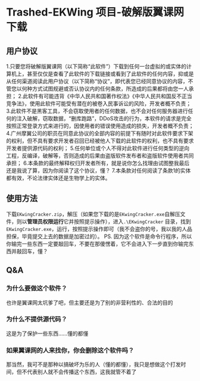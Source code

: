 # Trashed-EKWing 项目-破解版翼课网下载

## 用户协议
1.只要您将破解版翼课网（以下简称“此软件”）下载到任何一台虚拟的或实体的计算机上，甚至仅仅是查看了此软件的下载链接或看到了此软件的任何内容，抑或是从任何渠道阅读此用户协议（以下简称“协议”，即代表您已经同意协议的内容，不管您以何种方式试图规避或否认协议内的任何条款，所造成的后果都将由您一人承担；
2.此软件有可能违背《中华人民共和国著作权法》《中华人民共和国反不正当竞争法》，使用此软件可能受有潜在的被卷入民事诉讼的风险，开发者概不负责；
3.此软件不是黑客工具，不会窃取使用者的任何数据，也不会对任何服务器进行任何的注入破解，窃取数据，“删库跑路”，DDoS攻击的行为，本软件的请求是完全按照正常登录方式来进行的，因使用者的错误使用造成的损失，开发者概不负责；
4.广州摩翼公司的职员在同意此协议的全部内容的前提下有随时对此软件要求下架的权利，但不具有要求开发者召回已经被他人下载的此软件的权利，也不具有要求开发者提供源代码的权利；
5.任何单位或个人不得对此软件进行任何类型的逆向工程，反编译，破解等，否则造成的后果由盗版软件发布者和盗版软件使用者共同承担；
6.本条款的最终解释权归开发者所有，就是说你怎么找理由试图整我最后还是我说了算，因为你阅读了这个协议，懂？
7.本条款对任何阅读了条款1的实体都有效，不论法律实体还是生物学上的实体。
## 使用方法
下载`EKwingCracker.zip`，解压（如果您下载的是`EKwingCracker.exe`自解压文件，则以**管理员权限运行**它并按照提示操作），进入`.\EKwingCracker` 目录，找到`EKwingCracker.exe`，运行，按照提示操作即可（我不会盗你的号，我以我的人品担保，毕竟提交上去的数据是加密过的）。
PS. 因为这个软件是命令行程序，所以你输完一些东西一定要敲回车，不要在那傻愣着，它不会进入下一步直到你输完东西并敲回车，懂？
## Q&A
### 为什么要做这个软件？
也许是翼课网太坑爹了吧，但主要还是为了别的非营利性的、合法的目的
### 为什么不提供源代码？
这是为了保护一些东西……懂的都懂
### 如果翼课网的人来找你，你会删除这个软件吗？
那当然，我可不是那种以搞破坏为乐的人（懂的都懂），我只是想做这个打发时间，但不代表别人就不会传播这个东西，这我就管不着了
